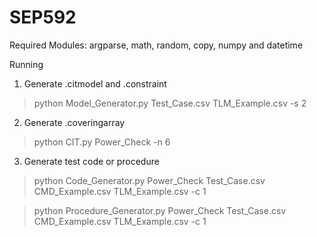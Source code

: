 # SEP592


Required Modules: argparse, math, random, copy, numpy and datetime



Running

1. Generate .citmodel and .constraint

> python Model_Generator.py Test_Case.csv TLM_Example.csv -s 2

2. Generate .coveringarray

> python CIT.py Power_Check -n 6

3. Generate test code or procedure

> python Code_Generator.py Power_Check Test_Case.csv CMD_Example.csv TLM_Example.csv -c 1

> python Procedure_Generator.py Power_Check Test_Case.csv CMD_Example.csv TLM_Example.csv -c 1
